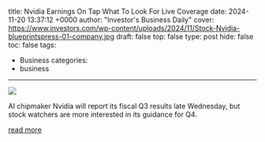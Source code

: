 title: Nvidia Earnings On Tap What To Look For Live Coverage
date: 2024-11-20 13:37:12 +0000
author: "Investor's Business Daily"
cover: https://www.investors.com/wp-content/uploads/2024/11/Stock-Nvidia-blueprintspress-01-company.jpg
draft: false
top: false
type: post
hide: false
toc: false
tags:
  - Business
categories:
  - business
---

![](https://www.investors.com/wp-content/uploads/2024/11/Stock-Nvidia-blueprintspress-01-company.jpg)

AI chipmaker Nvidia will report its fiscal Q3 results late Wednesday, but stock watchers are more interested in its guidance for Q4.

[read more](https://www.investors.com/?p=9524681&preview=true&preview_id=9524681)
